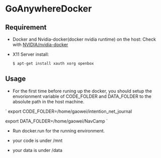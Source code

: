 # GoAnywhereDocker
## Requirement
* Docker and Nvidia-docker(docker nvidia runtime) on the host: Check with [NVIDIA/nvidia-docker](https://github.com/NVIDIA/nvidia-docker)
* X11 Server install:

      $ apt-get install xauth xorg openbox

## Usage
- For the first time before runing up the docker, you should setup the
  envorionment variable of CODE_FOLDER and DATA_FOLDER to the absolute path in
  the host machine. 

`
export CODE_FOLDER=/home/gaowei/intention_net_journal

export DATA_FOLDER=/home/gaowei/NavCamp
`

- Run docker.run for the running environment.

- your code is under /mnt

- your data is under /data
